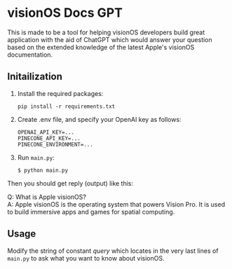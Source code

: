 # visionOS Docs GPT

This is made to be a tool for helping visionOS developers build great application with the aid of ChatGPT which would answer your question based on the extended knowledge of the latest Apple's visionOS documentation.

## Initailization

1. Install the required packages:

    ```
    pip install -r requirements.txt
    ```

2. Create .env file, and specify your OpenAI key as follows:

    ```
    OPENAI_API_KEY=...
    PINECONE_API_KEY=...
    PINECONE_ENVIRONMENT=...
    ```

3. Run `main.py`:

    ```
    $ python main.py
    ```

Then you should get reply (output) like this:

 Q: What is Apple visionOS? <br/>
 A: Apple visionOS is the operating system that powers Vision Pro. It is used to build immersive apps and games for spatial computing.

## Usage

Modify the string of constant *query* which locates in the very last lines of `main.py` to ask what you want to know about visionOS.